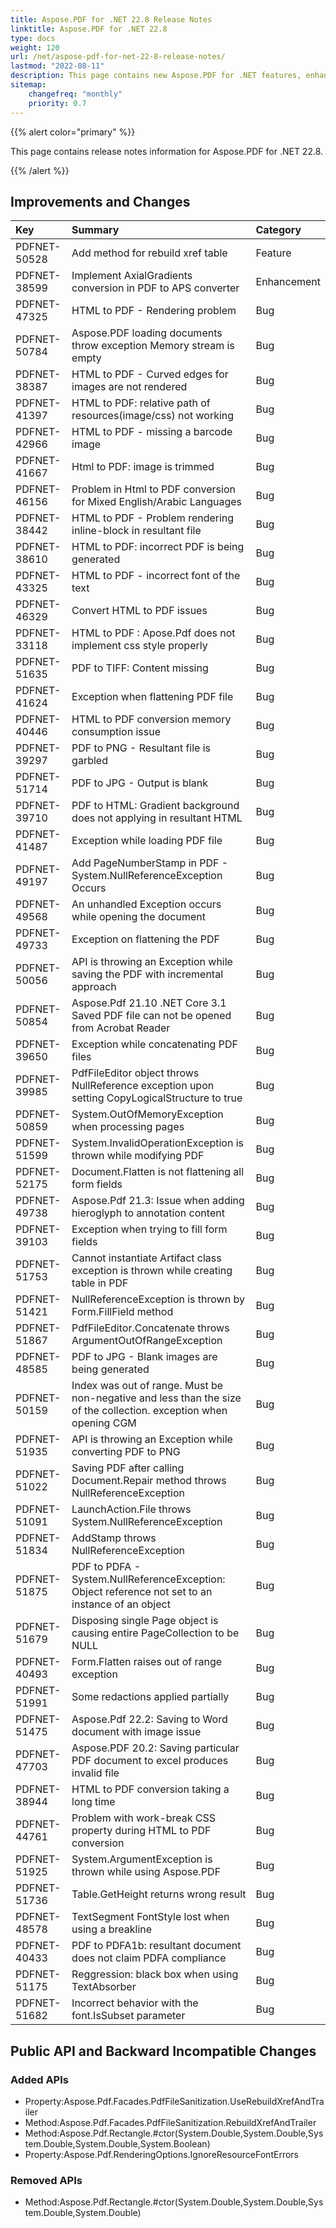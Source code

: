 ```yaml
---
title: Aspose.PDF for .NET 22.8 Release Notes
linktitle: Aspose.PDF for .NET 22.8
type: docs
weight: 120
url: /net/aspose-pdf-for-net-22-8-release-notes/
lastmod: "2022-08-11"
description: This page contains new Aspose.PDF for .NET features, enhancement, and bug fixes in 2022, version 22.8.
sitemap:
    changefreq: "monthly"
    priority: 0.7
---
```


{{% alert color="primary" %}}

This page contains release notes information for Aspose.PDF for .NET 22.8.

{{% /alert %}}

## Improvements and Changes

|**Key**|**Summary**|**Category**|
| :- | :- | :- |
|PDFNET-50528|Add method for rebuild xref table|Feature|
|PDFNET-38599|Implement AxialGradients conversion in PDF to APS converter|Enhancement|
|PDFNET-47325|HTML to PDF - Rendering problem|Bug|
|PDFNET-50784|Aspose.PDF loading documents throw exception Memory stream is empty|Bug|
|PDFNET-38387|HTML to PDF - Curved edges for images are not rendered|Bug|
|PDFNET-41397|HTML to PDF: relative path of resources(image/css) not working|Bug|
|PDFNET-42966|HTML to PDF - missing a barcode image|Bug|
|PDFNET-41667|Html to PDF: image is trimmed|Bug|
|PDFNET-46156|Problem in Html to PDF conversion for Mixed English/Arabic Languages|Bug|
|PDFNET-38442|HTML to PDF - Problem rendering inline-block in resultant file|Bug|
|PDFNET-38610|HTML to PDF: incorrect PDF is being generated|Bug|
|PDFNET-43325|HTML to PDF - incorrect font of the text|Bug|
|PDFNET-46329|Convert HTML to PDF issues|Bug|
|PDFNET-33118|HTML to PDF : Apose.Pdf does not implement css style properly|Bug|
|PDFNET-51635|PDF to TIFF: Content missing|Bug|
|PDFNET-41624|Exception when flattening PDF file|Bug|
|PDFNET-40446|HTML to PDF conversion memory consumption issue|Bug|
|PDFNET-39297|PDF to PNG - Resultant file is garbled|Bug|
|PDFNET-51714|PDF to JPG - Output is blank|Bug|
|PDFNET-39710|PDF to HTML: Gradient background does not applying in resultant HTML|Bug|
|PDFNET-41487|Exception while loading PDF file|Bug|
|PDFNET-49197|Add PageNumberStamp in PDF - System.NullReferenceException Occurs|Bug|
|PDFNET-49568|An unhandled Exception occurs while opening the document|Bug|
|PDFNET-49733|Exception on flattening the PDF|Bug|
|PDFNET-50056|API is throwing an Exception while saving the PDF with incremental approach|Bug|
|PDFNET-50854|Aspose.Pdf 21.10 .NET Core 3.1 Saved PDF file can not be opened from Acrobat Reader|Bug|
|PDFNET-39650|Exception while concatenating PDF files|Bug|
|PDFNET-39985|PdfFileEditor object throws NullReference exception upon setting CopyLogicalStructure to true|Bug|
|PDFNET-50859|System.OutOfMemoryException when processing pages|Bug|
|PDFNET-51599|System.InvalidOperationException is thrown while modifying PDF|Bug|
|PDFNET-52175|Document.Flatten is not flattening all form fields|Bug|
|PDFNET-49738|Aspose.Pdf 21.3: Issue when adding hieroglyph to annotation content|Bug|
|PDFNET-39103|Exception when trying to fill form fields|Bug|
|PDFNET-51753|Cannot instantiate Artifact class exception is thrown while creating table in PDF|Bug|
|PDFNET-51421|NullReferenceException is thrown by Form.FillField method|Bug|
|PDFNET-51867|PdfFileEditor.Concatenate throws ArgumentOutOfRangeException|Bug|
|PDFNET-48585|PDF to JPG - Blank images are being generated|Bug|
|PDFNET-50159|Index was out of range. Must be non-negative and less than the size of the collection. exception when opening CGM|Bug|
|PDFNET-51935|API is throwing an Exception while converting PDF to PNG|Bug|
|PDFNET-51022|Saving PDF after calling Document.Repair method throws NullReferenceException|Bug|
|PDFNET-51091|LaunchAction.File throws System.NullReferenceException|Bug|
|PDFNET-51834|AddStamp throws NullReferenceException|Bug|
|PDFNET-51875|PDF to PDFA - System.NullReferenceException: Object reference not set to an instance of an object|Bug|
|PDFNET-51679|Disposing single Page object is causing entire PageCollection to be NULL|Bug|
|PDFNET-40493|Form.Flatten raises out of range exception|Bug|
|PDFNET-51991|Some redactions applied partially|Bug|
|PDFNET-51475|Aspose.Pdf 22.2: Saving to Word document with image issue|Bug|
|PDFNET-47703|Aspose.PDF 20.2: Saving particular PDF document to excel produces invalid file|Bug|
|PDFNET-38944|HTML to PDF conversion taking a long time|Bug|
|PDFNET-44761|Problem with work-break CSS property during HTML to PDF conversion|Bug|
|PDFNET-51925|System.ArgumentException is thrown while using Aspose.PDF|Bug|
|PDFNET-51736|Table.GetHeight returns wrong result|Bug|
|PDFNET-48578|TextSegment FontStyle lost when using a breakline|Bug|
|PDFNET-40433|PDF to PDFA1b: resultant document does not claim PDFA compliance|Bug|
|PDFNET-51175|Reggression: black box when using TextAbsorber|Bug|
|PDFNET-51682|Incorrect behavior with the font.IsSubset parameter|Bug|
## Public API and Backward Incompatible Changes

### Added APIs
 * Property:Aspose.Pdf.Facades.PdfFileSanitization.UseRebuildXrefAndTrailer
 * Method:Aspose.Pdf.Facades.PdfFileSanitization.RebuildXrefAndTrailer
 * Method:Aspose.Pdf.Rectangle.#ctor(System.Double,System.Double,System.Double,System.Double,System.Boolean)
 * Property:Aspose.Pdf.RenderingOptions.IgnoreResourceFontErrors
### Removed APIs
 * Method:Aspose.Pdf.Rectangle.#ctor(System.Double,System.Double,System.Double,System.Double)